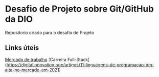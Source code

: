 # Desafio de Projeto sobre Git/GitHub da DIO

Repositorio criado para o desafio de Projeto 


## Links  úteis

[Mercado de trabalho](https://vocesa.abril.com.br/noticias-sobre/tecnologia-da-informacao/)
[Carreira Full-Stack] (https://digitalinnovation.one/artigos/11-linguagens-de-programacao-em-alta-no-mercado-em-2021)






